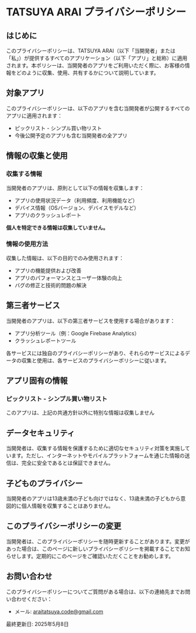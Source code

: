# TATSUYA ARAI プライバシーポリシー

## はじめに

このプライバシーポリシーは、TATSUYA ARAI（以下「当開発者」または「私」）が提供するすべてのアプリケーション（以下「アプリ」と総称）に適用されます。本ポリシーは、当開発者のアプリをご利用いただく際に、お客様の情報をどのように収集、使用、共有するかについて説明しています。

## 対象アプリ

このプライバシーポリシーは、以下のアプリを含む当開発者が公開するすべてのアプリに適用されます：

- ピックリスト - シンプル買い物リスト
- 今後公開予定のアプリも含む当開発者の全アプリ

## 情報の収集と使用

### 収集する情報

当開発者のアプリは、原則として以下の情報を収集します：

- アプリの使用状況データ（利用頻度、利用機能など）
- デバイス情報（OSバージョン、デバイスモデルなど）
- アプリのクラッシュレポート

**個人を特定できる情報は収集していません。**

### 情報の使用方法

収集した情報は、以下の目的でのみ使用されます：

- アプリの機能提供および改善
- アプリのパフォーマンスとユーザー体験の向上
- バグの修正と技術的問題の解決

## 第三者サービス

当開発者のアプリは、以下の第三者サービスを使用する場合があります：

- アプリ分析ツール（例：Google Firebase Analytics）
- クラッシュレポートツール

各サービスには独自のプライバシーポリシーがあり、それらのサービスによるデータの収集と使用は、各サービスのプライバシーポリシーに従います。

## アプリ固有の情報

### ピックリスト - シンプル買い物リスト
このアプリは、上記の共通方針以外に特別な情報は収集しません

## データセキュリティ

当開発者は、収集する情報を保護するために適切なセキュリティ対策を実施しています。ただし、インターネットやモバイルプラットフォームを通じた情報の送信は、完全に安全であるとは保証できません。

## 子どものプライバシー

当開発者のアプリは13歳未満の子ども向けではなく、13歳未満の子どもから意図的に個人情報を収集することはありません。

## このプライバシーポリシーの変更

当開発者は、このプライバシーポリシーを随時更新することがあります。変更があった場合は、このページに新しいプライバシーポリシーを掲載することでお知らせします。定期的にこのページをご確認いただくことをお勧めします。

## お問い合わせ

このプライバシーポリシーについてご質問がある場合は、以下の連絡先までお問い合わせください：

- メール: araitatsuya.code@gmail.com

最終更新日: 2025年5月8日
